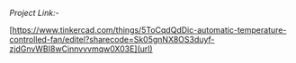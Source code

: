 *Project Link:-*

[https://www.tinkercad.com/things/5ToCqdQdDic-automatic-temperature-controlled-fan/editel?sharecode=Sk05gnNX8OS3duyf-zjdGnvWBI8wCinnvvvmqw0X03E](url)

